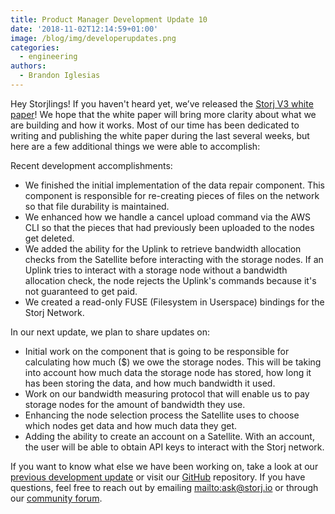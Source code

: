 ```yaml
---
title: Product Manager Development Update 10
date: '2018-11-02T12:14:59+01:00'
image: /blog/img/developerupdates.png
categories:
  - engineering
authors:
  - Brandon Iglesias
---
```

Hey Storjlings! If you haven't heard yet, we’ve released the [Storj V3 white paper](https://storj.io/white-paper)! We hope that the white paper will bring more clarity about what we are building and how it works.  Most of our time has been dedicated to writing and publishing the white paper during the last several weeks, but here are a few additional things we were able to accomplish: 

Recent development accomplishments:

* We finished the initial implementation of the data repair component. This component is responsible for re-creating pieces of files on the network so that file durability is maintained. 
* We enhanced how we handle a cancel upload command via the AWS CLI so that the pieces that had previously been uploaded to the nodes get deleted. 
* We added the ability for the Uplink to retrieve bandwidth allocation checks from the Satellite before interacting with the storage nodes. If an Uplink tries to interact with a storage node without a bandwidth allocation check, the node rejects the Uplink's commands because it's not guaranteed to get paid. 
* We created a read-only FUSE (Filesystem in Userspace) bindings for the Storj Network. 

In our next update, we plan to share updates on:

* Initial work on the component that is going to be responsible for calculating how much ($) we owe the storage nodes. This will be taking into account how much data the storage node has stored, how long it has been storing the data, and how much bandwidth it used. 
* Work on our bandwidth measuring protocol that will enable us to pay storage nodes for the amount of bandwidth they use. 
* Enhancing the node selection process the Satellite uses to choose which nodes get data and how much data they get. 
* Adding the ability to create an account on a Satellite. With an account, the user will be able to obtain API keys to interact with the Storj network.

If you want to know what else we have been working on, take a look at our [previous development update](https://storj.io/blog/2018/10/product-manager-development-update-9/) or visit our [GitHub](https://github.com/storj/storj) repository. If you have questions, feel free to reach out by emailing <mailto:ask@storj.io> or through our [community forum](https://community.storj.io/).
